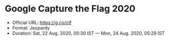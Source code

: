 # Google Capture the Flag 2020

- Official URL: https://g.co/ctf
- Format: Jeopardy
- Duration: Sat, 22 Aug. 2020, 05:30 IST — Mon, 24 Aug. 2020, 05:29 IST